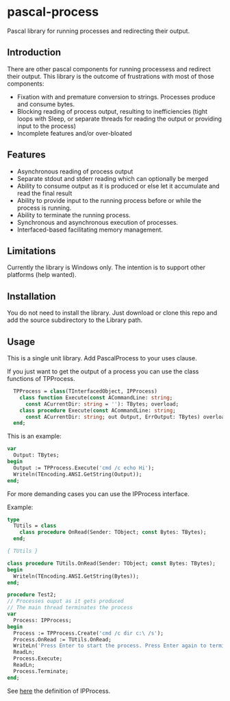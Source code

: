 # pascal-process
Pascal library for running processes and redirecting their output.

## Introduction

There are other pascal components for running processess and redirect their output.   This library is the outcome of frustrations with most of those components:

- Fixation with and premature conversion to strings.  Processes produce and consume bytes.
- Blocking reading of process output, resulting to inefficiencies (tight loops with Sleep, or separate threads for reading the output or providing input to the process)
- Incomplete features and/or over-bloated

## Features
- Asynchronous reading of process output
- Separate stdout and stderr reading which can optionally be merged
- Ability to consume output as it is produced or else let it accumulate and read the final result
- Ability to provide input to the running process before or while the process is running.
- Ability to terminate the running process.
- Synchronous and asynchronous execution of processes.
- Interfaced-based facilitating memory management.

## Limitations
Currently the library is Windows only.  The intention is to support other platforms (help wanted).  

## Installation
You do not need to install the library. Just download or clone this repo and add the source subdirectory to the Library path.

## Usage
This is a single unit library.  Add PascalProcess to your uses clause.  

If you just want to get the output of a process you can use the class functions of TPProcess.

```pascal
  TPProcess = class(TInterfacedObject, IPProcess)
    class function Execute(const ACommandLine: string;
      const ACurrentDir: string = ''): TBytes; overload;
    class procedure Execute(const ACommandLine: string;
      const ACurrentDir: string; out Output, ErrOutput: TBytes) overload;
  end;
```

This is an example:

```pascal
var
  Output: TBytes;
begin
  Output := TPProcess.Execute('cmd /c echo Hi');
  Writeln(TEncoding.ANSI.GetString(Output));
end;
```

For more demanding cases you can use the IPProcess interface.

Example:

```pascal
type
  TUtils = class
    class procedure OnRead(Sender: TObject; const Bytes: TBytes);
  end;

{ TUtils }

class procedure TUtils.OnRead(Sender: TObject; const Bytes: TBytes);
begin
  Writeln(TEncoding.ANSI.GetString(Bytes));
end;

procedure Test2;
// Processes ouput as it gets produced
// The main thread terminates the process
var
  Process: IPProcess;
begin
  Process := TPProcess.Create('cmd /c dir c:\ /s');
  Process.OnRead := TUtils.OnRead;
  WriteLn('Press Enter to start the process. Press Enter again to terminate');
  ReadLn;
  Process.Execute;
  ReadLn;
  Process.Terminate;
end;
```

See [here](https://github.com/pyscripter/pascal-process/blob/6bd6fe78e07a32c98408ce1bebcdd475107037ce/Source/PascalProcess.pas#L52) the definition of IPProcess.
